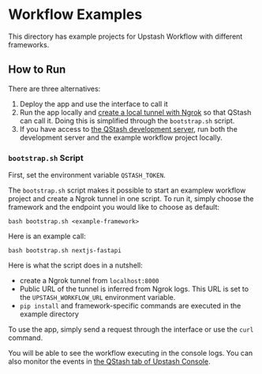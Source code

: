 # Workflow Examples

This directory has example projects for Upstash Workflow with different frameworks.

## How to Run

There are three alternatives:

1. Deploy the app and use the interface to call it
2. Run the app locally and [create a local tunnel with Ngrok](\(https://upstash.com/docs/workflow/howto/local-development\)) so that QStash can call it. Doing this is simplified through the `bootstrap.sh` script.
3. If you have access to [the QStash development server](https://upstash.com/docs/workflow/howto/local-development), run both the development server and the example workflow project locally.

### `bootstrap.sh` Script

First, set the environment variable `QSTASH_TOKEN`.

The `bootstrap.sh` script makes it possible to start an examplew workflow project and create a Ngrok tunnel in one script. To run it, simply choose the framework and the endpoint you would like to choose as default:

```
bash bootstrap.sh <example-framework>
```

Here is an example call:

```
bash bootstrap.sh nextjs-fastapi
```

Here is what the script does in a nutshell:

* create a Ngrok tunnel from `localhost:8000`
* Public URL of the tunnel is inferred from Ngrok logs. This URL is set to the `UPSTASH_WORKFLOW_URL` environment variable.
* `pip install` and framework-specific commands are executed in the example directory

To use the app, simply send a request through the interface or use the `curl` command.

You will be able to see the workflow executing in the console logs. You can also monitor the events in [the QStash tab of Upstash Console](https://console.upstash.com/qstash?tab=workflow).
